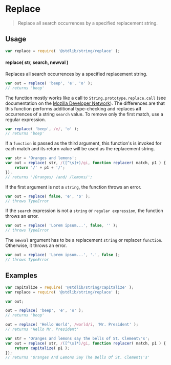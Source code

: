 # Replace

> Replace all search occurrences by a specified replacement string.

<!-- <usage> -->

## Usage

``` javascript
var replace = require( '@stdlib/string/replace' );
```

#### replace( str, search, newval )

Replaces all search occurrences by a specified replacement string.

``` javascript
var out = replace( 'beep', 'e', 'o' );
// returns 'boop'
```

The function mostly works like a call to `String.prototype.replace.call` (see documentation on the [Mozilla Developer Network][mdn]). The differences are that this function performs additional type-checking and replaces __all__ occurrences of a string `search` value. To remove only the first match, use a regular expression.

``` javascript
var replace( 'beep', /e/, 'o' );
// returns 'boep'
```

If a `function` is passed as the third argument, this function's is invoked for each match and its return value will be used as the replacement string.

``` javascript
var str = 'Oranges and lemons';
var out = replace( str, /([^\s]+)/gi, function replacer( match, p1 ) {
    return '/' + p1 + '/';
});
// returns '/Oranges/ /and/ /lemons/';
```

If the first argument is not a `string`, the function throws an error.

``` javascript
var out = replace( false, 'e', 'o' );
// throws TypeError
```

If the `search` expression is not a `string` or `regular expression`, the function throws an error.

``` javascript
var out = replace( 'Lorem ipsum...', false, '' );
// throws TypeError
```

The `newval` argument has to be a replacement `string` or replacer `function`. Otherwise, it throws an error.

``` javascript
var out = replace( 'Lorem ipsum...', '.', false );
// throws TypeError
```

<!-- </usage> -->

<!-- <examples> -->

## Examples

``` javascript
var capitalize = require( '@stdlib/string/capitalize' );
var replace = require( '@stdlib/string/replace' );

var out;

out = replace( 'beep', 'e', 'o' );
// returns 'boop'

out = replace( 'Hello World', /world/i, 'Mr. President' );
// returns 'Hello Mr. President'

var str = 'Oranges and lemons say the bells of St. Clement\'s';
var out = replace( str, /([^\s]*)/gi, function replacer( match, p1 ) {
    return capitalize( p1 );
});
// returns 'Oranges And Lemons Say The Bells Of St. Clement\'s'
```

<!-- </examples> -->

<!-- <links> -->

[mdn]: https://developer.mozilla.org/en-US/docs/Web/JavaScript/Reference/Global_Objects/String/replace

<!-- </links> -->
